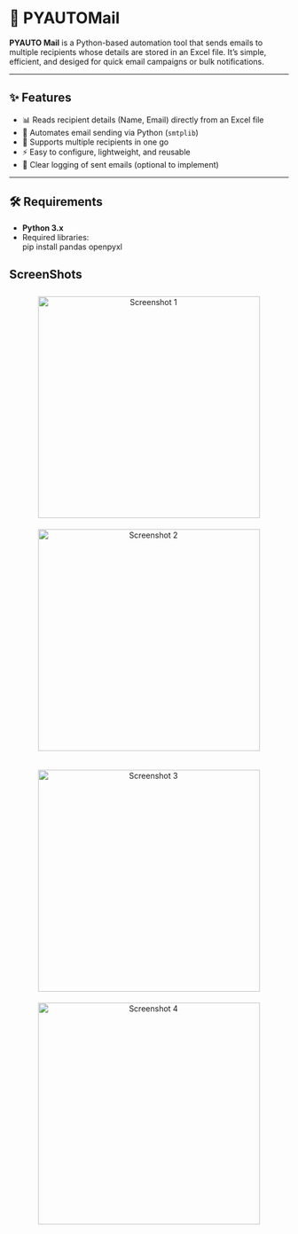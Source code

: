 # 📧 PYAUTOMail  

**PYAUTO Mail** is a Python-based automation tool that sends emails to multiple recipients whose details are stored in an Excel file. It’s simple, efficient, and desiged for quick email campaigns or bulk notifications.  

---

## ✨ Features  
- 📊 Reads recipient details (Name, Email) directly from an Excel file  
- 📧 Automates email sending via Python (`smtplib`)  
- 🔄 Supports multiple recipients in one go  
- ⚡ Easy to configure, lightweight, and reusable  
- 📝 Clear logging of sent emails (optional to implement)  

---

## 🛠️ Requirements  
- **Python 3.x**  
- Required libraries:  
  pip install pandas openpyxl

## ScreenShots
<p align="center"> <img src="screenshots/ss1.png" alt="Screenshot 1" width="400" style="margin:10px"/> <img src="screenshots/ss2.png" alt="Screenshot 2" width="400" style="margin:10px"/> </p> <p align="center"> <img src="screenshots/ss3.png" alt="Screenshot 3" width="400" style="margin:10px"/> <img src="screenshots/ss4.png" alt="Screenshot 4" width="400" style="margin:10px"/> </p>

